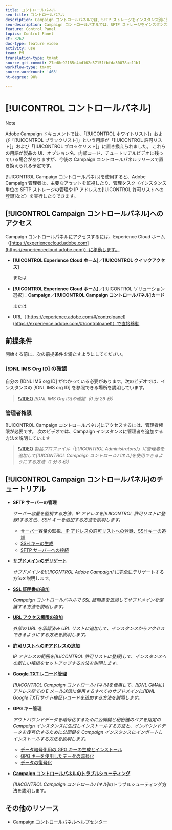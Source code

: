 ```yaml
---
title: コントロールパネル
seo-title: コントロールパネル
description: Campaign コントロールパネルでは、SFTP ストレージをインスタンス別に監視および管理したり、IP アドレスを許可リストに登録したりできます。
seo-description: Campaign コントロールパネルでは、SFTP ストレージをインスタンス別に監視および管理したり、IP アドレスを許可リストに登録したりできます。
feature: Control Panel
topics: Control Panel
kt: 3262
doc-type: feature video
activity: use
team: PM
translation-type: tm+mt
source-git-commit: 27ed8e92185c4bd162d57151fbfda30078ac11b1
workflow-type: tm+mt
source-wordcount: '463'
ht-degree: 98%

---
```



# [!UICONTROL コントロールパネル]

>[!NOTE]
>
>Adobe Campaign ドキュメントでは、「[!UICONTROL ホワイトリスト]」および「[!UICONTROL ブラックリスト]」という用語が「[!UICONTROL 許可リスト]」および「[!UICONTROL ブロックリスト]」に置き換えられました。
>これらの用語が製品の UI、オプション名、内部コード、チュートリアルビデオに残っている場合がありますが、今後の Campaign コントロールパネルリリースで置き換えられる予定です。

[!UICONTROL Campaign コントロールパネル]を使用すると、Adobe Campaign 管理者は、主要なアセットを監視したり、管理タスク（インスタンス単位の SFTP ストレージの管理や IP アドレスの[!UICONTROL 許可リストへの登録]など）を実行したりできます。

## [!UICONTROL Campaign コントロールパネル]へのアクセス

Campaign コントロールパネルにアクセスするには、Experience Cloud ホーム（[https://experiencecloud.adobe.com](https://experiencecloud.adobe.com)）に移動します。

* **[!UICONTROL Experience Cloud ホーム]**／**[!UICONTROL クイックアクセス]**

   または
* **[!UICONTROL Experience Cloud ホーム]**／[!UICONTROL ソリューション選択]：**Campaign**／**[!UICONTROL Campaign コントロールパネル]カード**

   または

* URL（[https://experience.adobe.com/#/controlpanel](https://experience.adobe.com/#/controlpanel)）で直接移動

## 前提条件

開始する前に、次の前提条件を満たすようにしてください。

### [!DNL IMS Org ID] の確認

自分の [!DNL IMS org ID] がわかっている必要があります。次のビデオでは、インスタンスの [!DNL IMS org ID] を参照できる場所を説明しています。

>[!VIDEO](https://video.tv.adobe.com/v/27183?quality=12)
*[!DNL IMS Org ID]の確認（0 分 26 秒）*

### 管理者権限

[!UICONTROL Campaign コントロールパネル]にアクセスするには、管理者権限が必要です。
次のビデオでは、Campaign インスタンスに管理者を追加する方法を説明しています

>[!VIDEO](https://video.tv.adobe.com/v/27147?quality=12)
*製品プロファイル「[!UICONTROL Administrators]」に管理者を追加して[!UICONTROL Campaign コントロールパネル]を使用できるようにする方法（1 分 3 秒）*

## [!UICONTROL Campaign コントロールパネル]のチュートリアル

* **SFTP サーバーの管理**

   *サーバー容量を監視する方法、IP アドレスを[!UICONTROL 許可リストに登録]する方法、SSH キーを追加する方法を説明します。*

   * [サーバー容量の監視、IP アドレスの許可リストへの登録、SSH キーの追加](/help/acc/monitoring-campaign-classic/control-panel/monitoring-server-capacity-allow-listing-adding-ssh-key.md)
   * [SSH キーの生成](/help/acc/monitoring-campaign-classic/control-panel/generate-ssh-key.md)
   * [SFTP サーバーへの接続](/help/acc/monitoring-campaign-classic/control-panel/connect-to-sftp-server.md)

* **[サブドメインのデリゲート](/help/acc/monitoring-campaign-classic/control-panel/subdomain-delegation.md)**

   *サブドメインを[!UICONTROL Adobe Campaign]* に完全にデリゲートする方法を説明します。

* **[SSL 証明書の追加](/help/acc/monitoring-campaign-classic/control-panel/adding-ssl-certificates.md)**

   *Campaign コントロールパネルで SSL 証明書を追加してサブドメインを保護する方法を説明します。*

* **[URL アクセス権限の追加](/help/acc/monitoring-campaign-classic/control-panel/adding-url-permissions.md)**

   *外部の URL を承認済み URL リストに追加して、インスタンスからアクセスできるようにする方法を説明します。*

* **[許可リストへのIPアドレスの追加](/help/acc/monitoring-campaign-classic/control-panel/ip-allow-listing.md)**

   *IP アドレスの範囲を[!UICONTROL 許可リストに登録]して、インスタンスへの新しい接続をセットアップする方法を説明します。*

* **[Google TXT レコード管理](/help/acc/monitoring-campaign-classic/control-panel/google-txt-record-management.md)**

   *[!UICONTROL Campaign コントロールパネル]を使用して、[!DNL GMAIL]アドレス宛ての E メール送信に使用するすべてのサブドメインに[!DNL Google TXT]サイト検証レコードを追加する方法を説明します。*

* **GPG キー管理**

   *アウトバウンドデータを暗号化するために公開鍵と秘密鍵のペアを指定の Campaign インスタンスに生成しインストールする方法と、インバウンドデータを復号化するために公開鍵を Campaign インスタンスにインポートしインストールする方法を説明します。*

   * [データ暗号化用の GPG キーの生成とインストール](./gpg-key-management/generating-and-installing-gpg-keys-for-data-encryption.md)
   * [GPG キーを使用したデータの暗号化](./gpg-key-management/using-a-gpg-key-to-encrypt-data.md)
   * [データの復号化](./gpg-key-management/decrypting-data.md)

* **[Campaign コントロールパネルのトラブルシューティング](/help/acc/monitoring-campaign-classic/control-panel/trouble-shooting.md)**

   *[!UICONTROL Campaign コントロールパネル]*&#x200B;のトラブルシューティング方法を説明します。

## その他のリソース

* [Campaign コントロールパネルヘルプセンター](https://docs.adobe.com/content/help/ja-JP/control-panel/using/control-panel-home.html)
